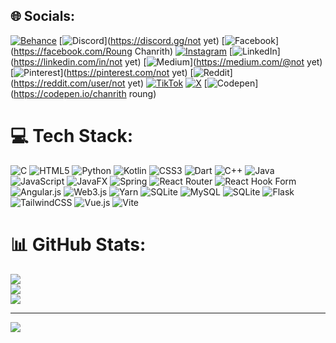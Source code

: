 
## 🌐 Socials:
[![Behance](https://img.shields.io/badge/Behance-1769ff?logo=behance&logoColor=white)](https://behance.net/ROUNG ) [![Discord](https://img.shields.io/badge/Discord-%237289DA.svg?logo=discord&logoColor=white)](https://discord.gg/not yet) [![Facebook](https://img.shields.io/badge/Facebook-%231877F2.svg?logo=Facebook&logoColor=white)](https://facebook.com/Roung Chanrith) [![Instagram](https://img.shields.io/badge/Instagram-%23E4405F.svg?logo=Instagram&logoColor=white)](https://instagram.com/chanrrithroung) [![LinkedIn](https://img.shields.io/badge/LinkedIn-%230077B5.svg?logo=linkedin&logoColor=white)](https://linkedin.com/in/not yet) [![Medium](https://img.shields.io/badge/Medium-12100E?logo=medium&logoColor=white)](https://medium.com/@not yet) [![Pinterest](https://img.shields.io/badge/Pinterest-%23E60023.svg?logo=Pinterest&logoColor=white)](https://pinterest.com/not yet) [![Reddit](https://img.shields.io/badge/Reddit-%23FF4500.svg?logo=Reddit&logoColor=white)](https://reddit.com/user/not yet) [![TikTok](https://img.shields.io/badge/TikTok-%23000000.svg?logo=TikTok&logoColor=white)](https://tiktok.com/@chanrithroung) [![X](https://img.shields.io/badge/X-black.svg?logo=X&logoColor=white)](https://x.com/chanrithroung) [![Codepen](https://img.shields.io/badge/Codepen-000000?style=for-the-badge&logo=codepen&logoColor=white)](https://codepen.io/chanrith roung) 

# 💻 Tech Stack:
![C](https://img.shields.io/badge/c-%2300599C.svg?style=for-the-badge&logo=c&logoColor=white) ![HTML5](https://img.shields.io/badge/html5-%23E34F26.svg?style=for-the-badge&logo=html5&logoColor=white) ![Python](https://img.shields.io/badge/python-3670A0?style=for-the-badge&logo=python&logoColor=ffdd54) ![Kotlin](https://img.shields.io/badge/kotlin-%237F52FF.svg?style=for-the-badge&logo=kotlin&logoColor=white) ![CSS3](https://img.shields.io/badge/css3-%231572B6.svg?style=for-the-badge&logo=css3&logoColor=white) ![Dart](https://img.shields.io/badge/dart-%230175C2.svg?style=for-the-badge&logo=dart&logoColor=white) ![C++](https://img.shields.io/badge/c++-%2300599C.svg?style=for-the-badge&logo=c%2B%2B&logoColor=white) ![Java](https://img.shields.io/badge/java-%23ED8B00.svg?style=for-the-badge&logo=openjdk&logoColor=white) ![JavaScript](https://img.shields.io/badge/javascript-%23323330.svg?style=for-the-badge&logo=javascript&logoColor=%23F7DF1E) ![JavaFX](https://img.shields.io/badge/javafx-%23FF0000.svg?style=for-the-badge&logo=javafx&logoColor=white) ![Spring](https://img.shields.io/badge/spring-%236DB33F.svg?style=for-the-badge&logo=spring&logoColor=white) ![React Router](https://img.shields.io/badge/React_Router-CA4245?style=for-the-badge&logo=react-router&logoColor=white) ![React Hook Form](https://img.shields.io/badge/React%20Hook%20Form-%23EC5990.svg?style=for-the-badge&logo=reacthookform&logoColor=white) ![Angular.js](https://img.shields.io/badge/angular.js-%23E23237.svg?style=for-the-badge&logo=angularjs&logoColor=white) ![Web3.js](https://img.shields.io/badge/web3.js-F16822?style=for-the-badge&logo=web3.js&logoColor=white) ![Yarn](https://img.shields.io/badge/yarn-%232C8EBB.svg?style=for-the-badge&logo=yarn&logoColor=white) ![SQLite](https://img.shields.io/badge/sqlite-%2307405e.svg?style=for-the-badge&logo=sqlite&logoColor=white) ![MySQL](https://img.shields.io/badge/mysql-4479A1.svg?style=for-the-badge&logo=mysql&logoColor=white) ![SQLite](https://img.shields.io/badge/sqlite-%2307405e.svg?style=for-the-badge&logo=sqlite&logoColor=white) ![Flask](https://img.shields.io/badge/flask-%23000.svg?style=for-the-badge&logo=flask&logoColor=white) ![TailwindCSS](https://img.shields.io/badge/tailwindcss-%2338B2AC.svg?style=for-the-badge&logo=tailwind-css&logoColor=white) ![Vue.js](https://img.shields.io/badge/vue.js-%2335495e.svg?style=for-the-badge&logo=vuedotjs&logoColor=%234FC08D) ![Vite](https://img.shields.io/badge/vite-%23646CFF.svg?style=for-the-badge&logo=vite&logoColor=white)
# 📊 GitHub Stats:
![](https://github-readme-stats.vercel.app/api?username=chanrithroung&theme=dark&hide_border=false&include_all_commits=false&count_private=false)<br/>
![](https://github-readme-streak-stats.herokuapp.com/?user=chanrithroung&theme=dark&hide_border=false)<br/>
![](https://github-readme-stats.vercel.app/api/top-langs/?username=chanrithroung&theme=dark&hide_border=false&include_all_commits=false&count_private=false&layout=compact)

---
[![](https://visitcount.itsvg.in/api?id=chanrithroung&icon=0&color=0)](https://visitcount.itsvg.in)

<!-- Proudly created with GPRM ( https://gprm.itsvg.in ) -->
